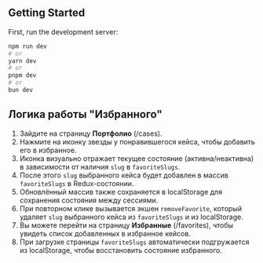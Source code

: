 ## Getting Started

First, run the development server:

```bash
npm run dev
# or
yarn dev
# or
pnpm dev
# or
bun dev
```

## Логика работы "Избранного" ##

1. Зайдите на страницу **Портфолио** (/cases).
2. Нажмите на иконку звезды у понравившегося кейса, чтобы добавить его в избранное.
3. Иконка визуально отражает текущее состояние (активна/неактивна) в зависимости от наличия `slug` в `favoriteSlugs`.
4. После этого `slug` выбранного кейса будет добавлен в массив `favoriteSlugs` в Redux-состоянии.
5. Обновлённый массив также сохраняется в localStorage для сохранения состояния между сессиями.
6. При повторном клике вызывается экшен `removeFavorite`, который удаляет `slug` выбранного кейса из `favoriteSlugs` и из localStorage.
7. Вы можете перейти на страницу **Избранные** (/favorites), чтобы увидеть список добавленных в избранное кейсов.
8. При загрузке страницы `favoriteSlugs` автоматически подгружается из localStorage, чтобы восстановить состояние избранного.
